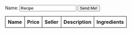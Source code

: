 <html>
<head>
  <title>Your Recipes</title>
</head>

<form id="myForm">
    <label for="name">Name:</label>
    <input id="name" name="name" value="Recipe">
    <input id="postSubmit" type="submit" value="Send Me!">
</form>
<script>
    const thisForm = document.getElementById('myForm');
    thisForm.addEventListener('submit', async function (e) {
        e.preventDefault();
        const formData = new FormData(thisForm).entries()
        const response = await fetch('http://localhost:8230/api/recipes/', {
            method: 'POST',
            headers: { 'Content-Type': 'application/json' },
            body: JSON.stringify(Object.fromEntries(formData))
    });
    const result = await response.json();
    console.log(result)
});
</script>
<body>
  <table id="recipeTable">
    <thead>
      <tr>
        <th>Name</th>
        <th>Price</th>
        <th>Seller</th>
        <th>Description</th>
        <th>Ingredients</th>
      </tr>
    </thead>
    <tbody>
    </tbody>
  </table>
<style>
    #recipeTable {
  border-collapse: collapse;
}
th, td {
  border: 1px solid black;
  padding: 8px;
}
  </style>

  <script>
    const tableBody = document.querySelector('#recipeTable tbody');

        fetch('http://localhost:8230/api/recipes/')
        .then(response => response.json())
        .then(data => {
         data.forEach(item => {
      const row = tableBody.insertRow();
      const nameCell = row.insertCell(0);
      const priceCell = row.insertCell(1);
      const sellerCell = row.insertCell(2);
      const descriptionCell = row.insertCell(3);
      const ingredientsCell = row.insertCell(4);

      nameCell.innerText = item.name;
      priceCell.innerText = item.price;
      sellerCell.innerText = item.seller;
      descriptionCell.innerText = item.description;
      ingredientsCell.innerText = item.ingredients;
    });
  })
  .catch(error => console.error(error));

  </script>
</body>
</html>


